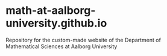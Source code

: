 # math-at-aalborg-university.github.io
Repository for the custom-made website of the Department of Mathematical Sciences at Aalborg University




